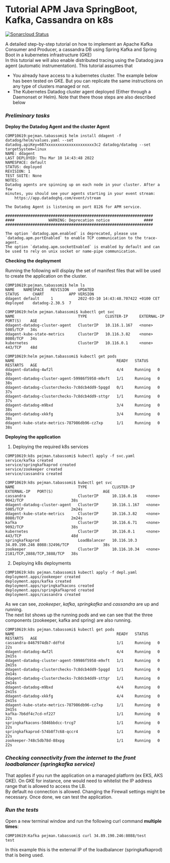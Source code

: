 # Tutorial APM Java SpringBoot, Kafka, Cassandra on k8s

[![Sonarcloud Status](https://sonarcloud.io/api/project_badges/measure?project=com.codenotfound%3Aspring-kafka-hello-world&metric=alert_status)](https://sonarcloud.io/dashboard?id=com.codenotfound%3Aspring-kafka-hello-world)


A detailed step-by-step tutorial on how to implement an Apache Kafka Consumer and Producer, a cassandra DB using Spring Kafka and Spring Boot in a kubernetes infrastructure (GKE)
<br>In this tutorial we will also enable distributed tracing using the Datadog java agent (automatic instrumentation).
This tutorial assumes that 
+ You already have access to a kubernetes cluster. The example below has been tested on GKE. But you can replicate the same instructions on any type of clusters managed or not.
+ The Kubernetes Datadog cluster agent deployed (Either through a Daemonset or Helm). Note that there those steps are also described below
  

### _Preliminary tasks_


**Deploy the Datadog Agent and the cluster Agent**

```
COMP10619:pejman.tabassomi$ helm install ddagent -f datadog/helm/values.yaml --set datadog.apiKey=687xxxxxxxxxxxxxxxxxxxxx3c2 datadog/datadog --set targetSystem=linux
NAME: ddagent
LAST DEPLOYED: Thu Mar 10 14:43:48 2022
NAMESPACE: default
STATUS: deployed
REVISION: 1
TEST SUITE: None
NOTES:
Datadog agents are spinning up on each node in your cluster. After a few
minutes, you should see your agents starting in your event stream:
    https://app.datadoghq.com/event/stream

The Datadog Agent is listening on port 8126 for APM service.

#################################################################
####               WARNING: Deprecation notice               ####
#################################################################

The option `datadog.apm.enabled` is deprecated, please use `datadog.apm.portEnabled` to enable TCP communication to the trace-agent.
The option `datadog.apm.socketEnabled` is enabled by default and can be used to rely on unix socket or name-pipe communication.
```

**Checking the deployment**


Running the following will display the set of manifest files that will be used to create the application on the cluster.

```
COMP10619:pejman.tabassomi$ helm ls
NAME   	NAMESPACE	REVISION	UPDATED                             	STATUS  	CHART         	APP VERSION
ddagent	default  	1       	2022-03-10 14:43:48.707422 +0100 CET	deployed	datadog-2.30.5	7    

COMP10619:helm pejman.tabassomi$ kubectl get svc
NAME                            TYPE        CLUSTER-IP     EXTERNAL-IP   PORT(S)    AGE
ddagent-datadog-cluster-agent   ClusterIP   10.116.1.167   <none>        5005/TCP   34s
ddagent-kube-state-metrics      ClusterIP   10.116.3.82    <none>        8080/TCP   34s
kubernetes                      ClusterIP   10.116.0.1     <none>        443/TCP    48d

COMP10619:helm pejman.tabassomi$ kubectl get pods
NAME                                             READY   STATUS    RESTARTS   AGE
ddagent-datadog-4wf2l                            4/4     Running   0          38s
ddagent-datadog-cluster-agent-59986f5958-m9xft   1/1     Running   0          38s
ddagent-datadog-clusterchecks-7c8dcb4dd9-5pqgd   0/1     Running   0          37s
ddagent-datadog-clusterchecks-7c8dcb4dd9-sttgr   1/1     Running   0          37s
ddagent-datadog-m9bxd                            3/4     Running   0          38s
ddagent-datadog-xkkfg                            3/4     Running   0          38s
ddagent-kube-state-metrics-787986db96-cz7xp      1/1     Running   0          38s

```

**Deploying the application**


1. Deploying the required k8s services

```
COMP10619:k8s pejman.tabassomi$ kubectl apply -f svc.yaml 
service/kafka created
service/springkafkaprod created
service/zookeeper created
service/cassandra created
```

```
COMP10619:k8s pejman.tabassomi$ kubectl get svc
NAME                            TYPE           CLUSTER-IP     EXTERNAL-IP   PORT(S)                      AGE
cassandra                       ClusterIP      10.116.0.16    <none>        9042/TCP                     38s
ddagent-datadog-cluster-agent   ClusterIP      10.116.1.167   <none>        5005/TCP                     2m24s
ddagent-kube-state-metrics      ClusterIP      10.116.3.82    <none>        8080/TCP                     2m24s
kafka                           ClusterIP      10.116.6.71    <none>        9092/TCP                     38s
kubernetes                      ClusterIP      10.116.0.1     <none>        443/TCP                      48d
springkafkaprod                 LoadBalancer   10.116.10.3    34.89.190.246 8088:32496/TCP               38s
zookeeper                       ClusterIP      10.116.10.34   <none>        2181/TCP,2888/TCP,3888/TCP   38s
```

2. Deploying k8s deployments


```
COMP10619:k8s pejman.tabassomi$ kubectl apply -f depl.yaml 
deployment.apps/zookeeper created
deployment.apps/kafka created
deployment.apps/springkafkacons created
deployment.apps/springkafkaprod created
deployment.apps/cassandra created
```


As we can see, *zookeeper*, *kafka*, *springkafka* and *cassandra* are up and running.
<br>The next list shows up the running pods and we can see that the three components (zookeeper, kafka and spring) are also running. 
 
```
COMP10619:k8s pejman.tabassomi$ kubectl get pods
NAME                                             READY   STATUS    RESTARTS   AGE
cassandra-8467974db7-ddftd                       1/1     Running   0          22s
ddagent-datadog-4wf2l                            4/4     Running   0          2m15s
ddagent-datadog-cluster-agent-59986f5958-m9xft   1/1     Running   0          2m15s
ddagent-datadog-clusterchecks-7c8dcb4dd9-5pqgd   1/1     Running   0          2m14s
ddagent-datadog-clusterchecks-7c8dcb4dd9-sttgr   1/1     Running   0          2m14s
ddagent-datadog-m9bxd                            4/4     Running   0          2m15s
ddagent-datadog-xkkfg                            4/4     Running   0          2m15s
ddagent-kube-state-metrics-787986db96-cz7xp      1/1     Running   0          2m15s
kafka-7b6df4c7cd-nf227                           1/1     Running   0          22s
springkafkacons-5846bbdcc-trcg7                  1/1     Running   0          22s
springkafkaprod-574b8f7c68-qccr4                 1/1     Running   0          22s
zookeeper-748c5db78d-88xpg                       1/1     Running   0          22s
```



### _Checking connectivity from the internet to the front loadbalancer (springkafka service)_

That applies if you run the application on a managed platform (ex EKS, AKS GKE).
On GKE for instance, one would need to whitelist the IP address range that is allowed to access the LB.
<br>By default no connection is allowed. Changing the Firewall settings might be necessary.
Once done, we can test the application.

### _Run the tests_

Open a new terminal window and run the following curl command **multiple times**:

```
COMP10619:Kafka pejman.tabassomi$ curl 34.89.190.246:8088/test
test
```

In this example this is the external IP of the loadbalancer (springkafkaprod) that is being used.
